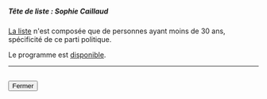 ##### Tête de liste : Sophie Caillaud

[La liste](https://twitter.com/allonsenfants_/status/1123261770527911936) n'est composée que de personnes ayant moins de 30 ans, spécificité de ce parti politique.

Le programme est [disponible](pdf/programme_enfants.pdf).

<hr>
<h2><button class="btn btn-default btn-sm" onclick="enfantsclose()">Fermer</button></h2>